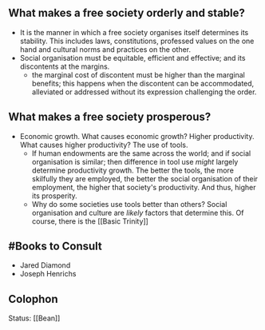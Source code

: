 ## What makes a free society orderly and stable?
- It is the manner in which a free society organises itself determines its stability. This includes laws, constitutions, professed values on the one hand and cultural norms and practices on the other. 
- Social organisation must be equitable, efficient and effective; and its discontents at the margins. 
	- the marginal cost of discontent must be higher than the marginal benefits; this happens when the discontent can be accommodated, alleviated or addressed without its expression challenging the order. 

## What makes a free society prosperous?
- Economic growth. What causes economic growth? Higher productivity. What causes higher productivity? The use of tools.
	- If human endowments are the same across the world; and if social organisation is similar; then difference in tool use *might* largely determine productivity growth. The better the tools, the more skilfully they are employed, the better the social organisation of their employment, the higher that society's productivity. And thus, higher its prosperity.
	- Why do some societies use tools better than others? Social organisation and culture are *likely* factors that determine this. Of course, there is the [[Basic Trinity]]
	
## #Books to Consult
- Jared Diamond
- Joseph Henrichs

## Colophon
Status: [[Bean]]